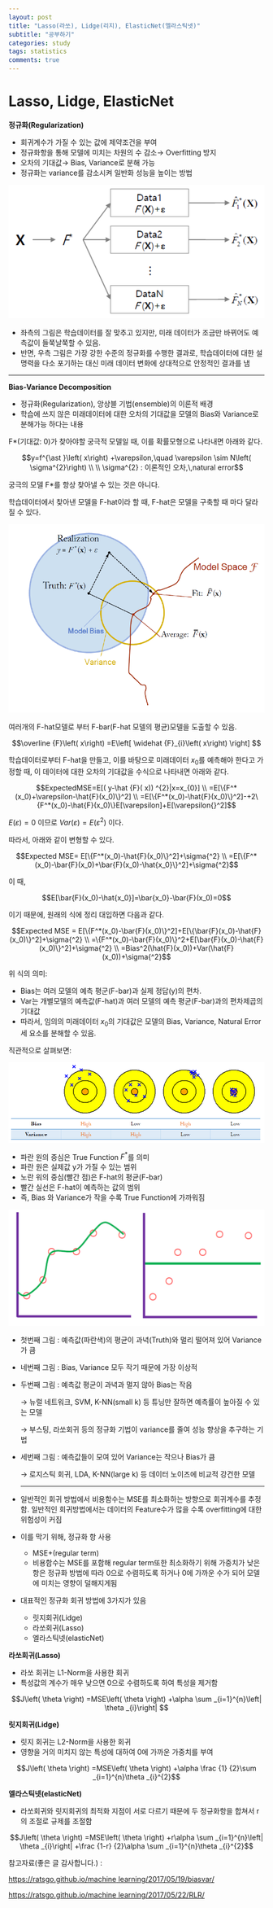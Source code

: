 ```yaml
---
layout: post
title: "Lasso(라쏘), Lidge(리지), ElasticNet(엘라스틱넷)"
subtitle: "공부하기"
categories: study
tags: statistics
comments: true
---
```


# Lasso, Lidge, ElasticNet

**정규화(Regularization)**

- 회귀계수가 가질 수 있는 값에 제약조건을 부여
- 정규화항을 통해 모델에 미치는 차원의 수 감소→ Overfitting 방지
- 오차의 기대값→ Bias, Variance로 분해 가능
- 정규화는 variance를 감소시켜 일반화 성능을 높이는 방법

<img src="/data/img/2020-01-31/ra_ri_el (1).png">

- 좌측의 그림은 학습데이터를 잘 맞추고 있지만, 미래 데이터가 조금만 바뀌어도 예측값이 들쭉날쭉할 수 있음.
- 반면, 우측 그림은 가장 강한 수준의 정규화를 수행한 결과로, 학습데이터에 대한 설명력을 다소 포기하는 대신 미래 데이터 변화에 상대적으로 안정적인 결과를 냄

---

**Bias-Variance Decomposition**

- 정규화(Regularization), 앙상블 기법(ensemble)의 이론적 배경
- 학습에 쓰지 않은 미래데이터에 대한 오차의 기대값을 모델의 Bias와 Variance로 분해가능 하다는 내용

F*(기대값: 0)가 찾아야할 궁극적 모델일 때, 이를 확률모형으로 나타내면 아래와 같다.

$$y=f^{\ast }\left( x\right) +\varepsilon,\quad \varepsilon \sim N\left( \sigma^{2}\right) \\ \\ \sigma^{2} : 이론적인 오차,\,natural error$$

궁극의 모델 F*를 항상 찾아낼 수 있는 것은 아니다. 

학습데이터에서 찾아낸 모델을 F-hat이라 할 때, F-hat은 모델을 구축할 때 마다 달라질 수 있다.

<img src="/data/img/2020-01-31/ra_ri_el (2).png">

여러개의 F-hat모델로 부터 F-bar(F-hat 모델의 평균)모델을 도출할 수 있음.

$$\overline {F}\left( x\right) =E\left[ \widehat {F}_{i}\left( x\right) \right] $$

학습데이터로부터 F-hat을 만들고, 이를 바탕으로 미래데이터 $x_0$를 예측해야 한다고 가정할 때, 이 데이터에 대한 오차의 기대값을 수식으로 나타내면 아래와 같다. 

$$ExpectedMSE=E[( y-\hat {F}( x)) ^{2}|x=x_{0}] \\ =E[\{F^*(x_0)+\varepsilon-\hat{F}(x_0)\}^2] \\ =E[\{F^*(x_0)-\hat{F}(x_0)\}^2]-+2\{F^*(x_0)-\hat{F}(x_0)\}E[\varepsilon]+E[\varepsilon{}^2]$$

$E(\varepsilon)=0$ 이므로 $Var(\varepsilon)=E(\varepsilon{^2})$ 이다. 

따라서, 아래와 같이 변형할 수 있다. 

$$Expected MSE= E[\{F^*(x_0)-\hat{F}(x_0)\}^2]+\sigma{^2} \\ =E[\{F^*(x_0)-\bar{F}(x_0)+\bar{F}(x_0)-\hat{x_0}\}^2]+\sigma{^2}$$

 이 때, 

$$E[\bar{F}(x_0)-\hat{x_0}]=\bar{x_0}-\bar{F}(x_0)=0$$

이기 때문에, 원래의 식에 정리 대입하면 다음과 같다. 

$$Expected MSE = E[\{F^*(x_0)-\bar{F}(x_0)\}^2]+E[\{\bar{F}(x_0)-\hat{F}(x_0)\}^2]+\sigma{^2} \\ =\{F^*(x_0)-\bar{F}(x_0)\}^2+E[\bar{F}(x_0)-\hat{F}(x_0)\}^2]+\sigma{^2} \\ =Bias^2(\hat{F}(x_0))+Var(\hat{F}(x_0))+\sigma{^2}$$

위 식의 의미: 

- Bias는 여러 모델의 예측 평군(F-bar)과 실제 정답(y)의 편차.
- Var는 개별모델의 예측값(F-hat)과 여러 모델의 예측 평균(F-bar)과의 편차제곱의 기대값
- 따라서, 임의의 미래데이터 $x_0$의 기대값은 모델의 Bias, Variance, Natural Error 세 요소를 분해할 수 있음.

직관적으로 살펴보면: 

<img src="/data/img/2020-01-31/ra_ri_el (3).png">

- 파란 원의 중심은 True Function $F^*$를 의미
- 파란 원은 실제값 y가 가질 수 있는 범위
- 노란 워의 중심(빨간 점)은 F-hat의 평균(F-bar)
- 빨간 실선은 F-hat이 예측하는 값의 범위
- 즉, Bias 와 Variance가 작을 수록 True Function에 가까워짐

<img src="/data/img/2020-01-31/ra_ri_el (4).png">

- 첫번째 그림 : 예측값(파란색)의 평균이 과녁(Truth)와 멀리 떨어져 있어 Variance가 큼
- 네번째 그림 : Bias, Variance 모두 작기 때문에 가장 이상적
- 두번째 그림 : 예측값 평균이 과녁과 멀지 않아 Bias는 작음

    → 뉴럴 네트워크, SVM, K-NN(small k) 등 튜닝만 잘하면 예측률이 높아질 수 있는 모델

    → 부스팅, 라쏘회귀 등의 정규화 기법이 variance를 줄여 성능 향상을 추구하는 기법 

- 세번째 그림 : 예측값들이 모여 있어 Variance는 작으나 Bias가 큼

    → 로지스틱 회귀, LDA, K-NN(large k) 등 데이터 노이즈에 비교적 강건한 모델

    ---

- 일반적인 회귀 방법에서 비용함수는 MSE를 최소화하는 방향으로 회귀계수를 추정함. 일반적인 회귀방법에서는 데이터의 Feature수가 많을 수록 overfitting에 대한 위험성이 커짐
- 이를 막기 위해, 정규화 항 사용
    - MSE+(regular term)
    - 비용함수는 MSE를 포함해 regular term또한 최소화하기 위해 가중치가 낮은 항은 정규화 방법에 따라 0으로 수렴하도록 하거나 0에 가까운 수가 되어 모델에 미치는 영향이 덜해지게됨
- 대표적인 정규화 회귀 방법에 3가지가 있음
    - 릿지회귀(Lidge)
    - 라쏘회귀(Lasso)
    - 엘라스틱넷(elasticNet)

**라쏘회귀(Lasso)**

- 라쏘 회귀는 L1-Norm을 사용한 회귀
- 특성값의 계수가 매우 낮으면 0으로 수렴하도록 하여 특성을 제거함

$$J\left( \theta \right) =MSE\left( \theta \right) +\alpha \sum _{i=1}^{n}\left| \theta _{i}\right| $$

**릿지회귀(Lidge)**

- 릿지 회귀는 L2-Norm을 사용한 회귀
- 영향을 거의 미치지 않는 특성에 대하여 0에 가까운 가중치를 부여

$$J\left( \theta \right) =MSE\left( \theta \right) +\alpha \frac {1} {2}\sum _{i=1}^{n}\theta _{i}^{2}$$

**엘라스틱넷(elasticNet)**

- 라쏘회귀와 릿지회귀의 최적화 지점이 서로 다르기 때문에 두 정규화항을 합쳐서 r의 조절로 규제를 조절함

$$J\left( \theta \right) =MSE\left( \theta \right) +r\alpha \sum _{i=1}^{n}\left| \theta _{i}\right| +\frac {1-r} {2}\alpha \sum _{i=1}^{n}\theta _{i}^{2}$$

참고자료(좋은 글 감사합니다.) : 

[https://ratsgo.github.io/machine learning/2017/05/19/biasvar/](https://ratsgo.github.io/machine%20learning/2017/05/19/biasvar/)

[https://ratsgo.github.io/machine learning/2017/05/22/RLR/](https://ratsgo.github.io/machine%20learning/2017/05/22/RLR/)
